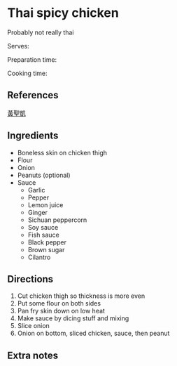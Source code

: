# Thai spicy chicken

Probably not really thai

Serves:

Preparation time:

Cooking time:

## References

[黃聖凱](https://www.youtube.com/watch?v=Qqb6t1EC4KA)

## Ingredients

- Boneless skin on chicken thigh
- Flour
- Onion
- Peanuts (optional)
- Sauce
  - Garlic
  - Pepper
  - Lemon juice
  - Ginger
  - Sichuan peppercorn
  - Soy sauce
  - Fish sauce
  - Black pepper
  - Brown sugar
  - Cilantro

## Directions

1. Cut chicken thigh so thickness is more even
2. Put some flour on both sides
3. Pan fry skin down on low heat
4. Make sauce by dicing stuff and mixing
5. Slice onion
6. Onion on bottom, sliced chicken, sauce, then peanut

## Extra notes
